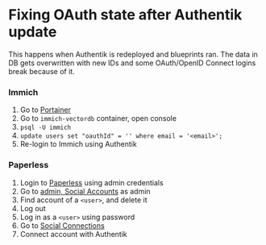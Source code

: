# Fixing OAuth state after Authentik update

This happens when Authentik is redeployed and blueprints ran. The data in DB gets overwritten with new IDs and some OAuth/OpenID Connect logins break because of it.

### Immich

1. Go to [Portainer](http://portainer.server.lan/)
2. Go to `immich-vectordb` container, open console
3. `psql -U immich`
4. `update users set "oauthId" = '' where email = '<email>';`
5. Re-login to Immich using Authentik

### Paperless

1. Login to [Paperless](http://paperless.server.lan) using admin credentials
2. Go to [admin, Social Accounts](http://paperless.server.lan/admin/socialaccount/socialaccount/) as admin
3. Find account of a `<user>`, and delete it
4. Log out
5. Log in as a `<user>` using password
6. Go to [Social Connections](http://paperless.server.lan/accounts/oidc/authentik/login/?process=connect)
7. Connect account with Authentik
